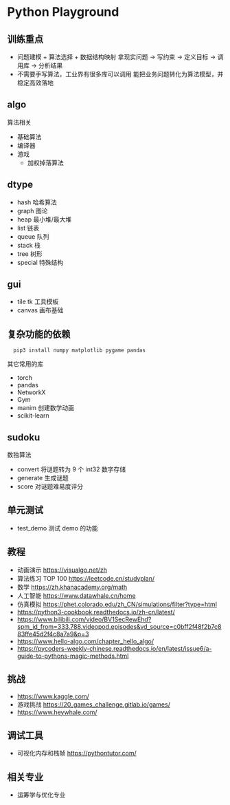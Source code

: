 # Python Playground

## 训练重点

- 问题建模 + 算法选择 + 数据结构映射
  拿现实问题 → 写约束 → 定义目标 → 调用库 → 分析结果
- 不需要手写算法，工业界有很多库可以调用
  能把业务问题转化为算法模型，并稳定高效落地

## algo

算法相关
- 基础算法
- 编译器
- 游戏
  - 加权掉落算法

## dtype

- hash 哈希算法
- graph 图论
- heap 最小堆/最大堆
- list 链表
- queue 队列
- stack 栈
- tree 树形
- special 特殊结构

## gui

- tile tk 工具模板
- canvas 画布基础

## 复杂功能的依赖
```shell
  pip3 install numpy matplotlib pygame pandas
```
其它常用的库
- torch
- pandas
- NetworkX 
- Gym
- manim 创建数学动画
- scikit-learn

## sudoku

数独算法
- convert 将谜题转为 9 个 int32 数字存储
- generate 生成谜题
- score 对谜题难易度评分

## 单元测试

- test_demo 测试 demo 的功能


## 教程
- 动画演示 https://visualgo.net/zh
- 算法练习 TOP 100 https://leetcode.cn/studyplan/
- 数学 https://zh.khanacademy.org/math
- 人工智能 https://www.datawhale.cn/home
- 仿真模拟 https://phet.colorado.edu/zh_CN/simulations/filter?type=html
- https://python3-cookbook.readthedocs.io/zh-cn/latest/
- https://www.bilibili.com/video/BV1SecRewEhd?spm_id_from=333.788.videopod.episodes&vd_source=c0bff2f48f2b7c883ffe45d2f4c8a7a9&p=3
- https://www.hello-algo.com/chapter_hello_algo/
- https://pycoders-weekly-chinese.readthedocs.io/en/latest/issue6/a-guide-to-pythons-magic-methods.html

## 挑战
- https://www.kaggle.com/
- 游戏挑战 https://20_games_challenge.gitlab.io/games/
- https://www.heywhale.com/

## 调试工具

- 可视化内存和栈帧 https://pythontutor.com/

## 相关专业
- 运筹学与优化专业